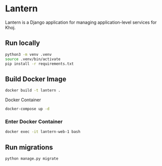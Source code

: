 # Lantern

Lantern is a Django application for managing application-level services for Khoj.

## Run locally
```bash
python3 -m venv .venv
source .venv/bin/activate
pip install -r requirements.txt
```

## Build Docker Image
```bash
docker build -t lantern .
```

Docker Container
```bash
docker-compose up -d
```

### Enter Docker Container
```bash
docker exec -it lantern-web-1 bash
```

## Run migrations
```bash
python manage.py migrate
```
